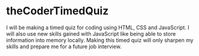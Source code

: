 # theCoderTimedQuiz
I will be making a timed quiz for coding using HTML, CSS and JavaScript. I will also use new skills gained with JavaScript like being able to store information into memory locally. Making this timed quiz will only sharpen my skills and prepare me for a future job interview.
